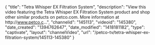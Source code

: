 {
    "title": "Tetra Whisper EX Filtration System",
    "description": "View this video featuring the Tetra Whisper EX Filtration System product and shop other similar products on petco.com. More information at http:\/\/www.petco.c...",
    "channelid": "145113",
    "videoid": "145380",
    "date_created": "1394762647",
    "date_modified": "1418181182",
    "type": "captivate",
    "layout": "channelVideo",
    "url": "\/petco-tv\/tetra-whisper-ex-filtration-system\/145113-145380"
}